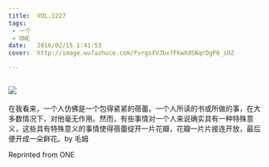 ```yaml
---
title:	VOL.1227
tags:
 - 一个
 - ONE
date:	2016/02/15 1:41:53
cover:	http://image.wufazhuce.com/FvrgsXVJbx7FkwXdSNqrDgP6_sDZ

---
```

![](http://image.wufazhuce.com/FvrgsXVJbx7FkwXdSNqrDgP6_sDZ)
---

在我看来，一个人仿佛是一个包得紧紧的蓓蕾。一个人所读的书或所做的事，在大多数情况下，对他毫无作用。然而，有些事情对一个人来说确实具有一种特殊意义，这些具有特殊意义的事情使得蓓蕾绽开一片花瓣，花瓣一片片接连开放，最后便开成一朵鲜花。by 毛姆
 
Reprinted from ONE
